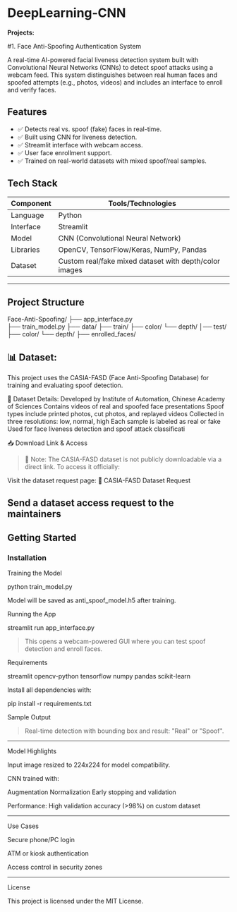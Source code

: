 # DeepLearning-CNN
**Projects:**

#1. Face Anti-Spoofing Authentication System

A real-time AI-powered facial liveness detection system built with Convolutional Neural Networks (CNNs) to detect spoof attacks using a webcam feed. This system distinguishes between real human faces and spoofed attempts (e.g., photos, videos) and includes an interface to enroll and verify faces.

## Features

- ✅ Detects real vs. spoof (fake) faces in real-time.
- ✅ Built using CNN for liveness detection.
- ✅ Streamlit interface with webcam access.
- ✅ User face enrollment support.
- ✅ Trained on real-world datasets with mixed spoof/real samples.

## Tech Stack

| Component     | Tools/Technologies                        |
|---------------|--------------------------------------------|
| Language      | Python                                     |
| Interface     | Streamlit                                  |
| Model         | CNN (Convolutional Neural Network)         |
| Libraries     | OpenCV, TensorFlow/Keras, NumPy, Pandas    |
| Dataset       | Custom real/fake mixed dataset with depth/color images |

---

## Project Structure

Face-Anti-Spoofing/
├── app_interface.py       
├── train_model.py 
├── data/ 
  ├── train/ 
       ├── color/ 
       └── depth/ 
  │── test/ 
       ├── color/
       └── depth/ 
├── enrolled_faces/      


## 📊 Dataset:
This project uses the CASIA-FASD (Face Anti-Spoofing Database) for training and evaluating spoof detection.

🧾 Dataset Details:
Developed by Institute of Automation, Chinese Academy of Sciences
Contains videos of real and spoofed face presentations
Spoof types include printed photos, cut photos, and replayed videos
Collected in three resolutions: low, normal, high
Each sample is labeled as real or fake
Used for face liveness detection and spoof attack classificati

📥 Download Link & Access

> 🚫 Note: The CASIA-FASD dataset is not publicly downloadable via a direct link.
To access it officially:

Visit the dataset request page:
🔗 CASIA-FASD Dataset Request

Send a dataset access request to the maintainers
----

## Getting Started

### Installation

 Training the Model

python train_model.py

Model will be saved as anti_spoof_model.h5 after training.

Running the App

streamlit run app_interface.py

> This opens a webcam-powered GUI where you can test spoof detection and enroll faces.

Requirements

streamlit
opencv-python
tensorflow
numpy
pandas
scikit-learn

Install all dependencies with:

pip install -r requirements.txt

Sample Output

> Real-time detection with bounding box and result: "Real" or "Spoof".

---

Model Highlights

Input image resized to 224x224 for model compatibility.

CNN trained with:

Augmentation
Normalization
Early stopping and validation

Performance: High validation accuracy (>98%) on custom dataset

---
Use Cases

Secure phone/PC login

ATM or kiosk authentication

Access control in security zones

---
License

This project is licensed under the MIT License.
